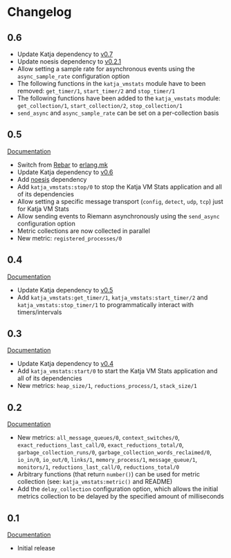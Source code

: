 # Changelog

## 0.6

* Update Katja dependency to [v0.7](https://github.com/nifoc/katja/tree/v0.7)
* Update noesis dependency to [v0.2.1](https://github.com/nifoc/noesis/tree/v0.2.1)
* Allow setting a sample rate for asynchronous events using the `async_sample_rate` configuration option
* The following functions in the `katja_vmstats` module have to been removed: `get_timer/1`, `start_timer/2` and `stop_timer/1`
* The following functions have been added to the `katja_vmstats` module: `get_collection/1`, `start_collection/2`, `stop_collection/1`
* `send_async` and `async_sample_rate` can be set on a per-collection basis

## 0.5

[Documentation](http://katja_vmstats.nifoc.pw/0.5/)

* Switch from [Rebar](https://github.com/rebar/rebar) to [erlang.mk](https://github.com/ninenines/erlang.mk)
* Update Katja dependency to [v0.6](https://github.com/nifoc/katja/tree/v0.6)
* Add [noesis](https://github.com/nifoc/noesis/tree/v0.2) dependency
* Add `katja_vmstats:stop/0` to stop the Katja VM Stats application and all of its dependencies
* Allow setting a specific message transport (`config`, `detect`, `udp`, `tcp`) just for Katja VM Stats
* Allow sending events to Riemann asynchronously using the `send_async` configuration option
* Metric collections are now collected in parallel
* New metric: `registered_processes/0`

## 0.4

[Documentation](http://katja_vmstats.nifoc.pw/0.4/)

* Update Katja dependency to [v0.5](https://github.com/nifoc/katja/tree/v0.5)
* Add `katja_vmstats:get_timer/1`, `katja_vmstats:start_timer/2` and `katja_vmstats:stop_timer/1` to programmatically interact with timers/intervals

## 0.3

[Documentation](http://katja_vmstats.nifoc.pw/0.3/)

* Update Katja dependency to [v0.4](https://github.com/nifoc/katja/tree/v0.4)
* Add `katja_vmstats:start/0` to start the Katja VM Stats application and all of its dependencies
* New metrics: `heap_size/1`, `reductions_process/1`, `stack_size/1`

## 0.2

[Documentation](http://katja_vmstats.nifoc.pw/0.2/)

* New metrics: `all_message_queues/0`, `context_switches/0`, `exact_reductions_last_call/0`, `exact_reductions_total/0`, `garbage_collection_runs/0`, `garbage_collection_words_reclaimed/0`, `io_in/0`, `io_out/0`, `links/1`, `memory_process/1`, `message_queue/1`, `monitors/1`, `reductions_last_call/0`, `reductions_total/0`
* Arbitrary functions (that return `number()`) can be used for metric collection (see: `katja_vmstats:metric()` and README)
* Add the `delay_collection` configuration option, which allows the initial metrics collection to be delayed by the specified amount of milliseconds

## 0.1

[Documentation](http://katja_vmstats.nifoc.pw/0.1/)

* Initial release
